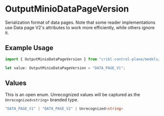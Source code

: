 # OutputMinioDataPageVersion

Serialization format of data pages. Note that some reader implementations use Data page V2's attributes to work more efficiently, while others ignore it.

## Example Usage

```typescript
import { OutputMinioDataPageVersion } from "cribl-control-plane/models/operations";

let value: OutputMinioDataPageVersion = "DATA_PAGE_V1";
```

## Values

This is an open enum. Unrecognized values will be captured as the `Unrecognized<string>` branded type.

```typescript
"DATA_PAGE_V1" | "DATA_PAGE_V2" | Unrecognized<string>
```